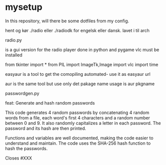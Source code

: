 # mysetup


In this repository, will there be some dotfiles from my config.

hent og kør ./radio eller ./radiodk for engelsk eller dansk. lavet i til arch

radio.py

is a gui version for the radio player done in python and pygame vlc must be installed

from tkinter import *
from PIL import ImageTk,Image
import vlc
import time

easyaur is a tool to get the comopiling automated- use it as easyaur url

aur is the same tool but use only det pakage name usage is aur pkgname

passwordgen.py

feat: Generate and hash random passwords

This code generates 4 random passwords by concatenating 4 random words from a file, each word's first 4 characters and a random number between 0 and 9. It also randomly capitalizes a letter in each password. The password and its hash are then printed.

Functions and variables are well documented, making the code easier to understand and maintain. The code uses the SHA-256 hash function to hash the passwords.

Closes #XXX

